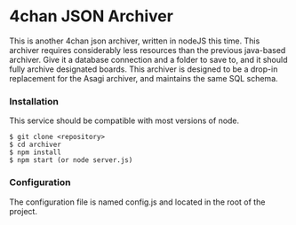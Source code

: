# 4chan JSON Archiver

This is another 4chan json archiver, written in nodeJS this time. This archiver requires considerably less resources than the previous java-based archiver. Give it a database connection and a folder to save to, and it should fully archive designated boards. This archiver is designed to be a drop-in replacement for the Asagi archiver, and maintains the same SQL schema. 

### Installation
This service should be compatible with most versions of node.
```
$ git clone <repository>
$ cd archiver
$ npm install
$ npm start (or node server.js)
```

### Configuration
The configuration file is named config.js and located in the root of the project. 